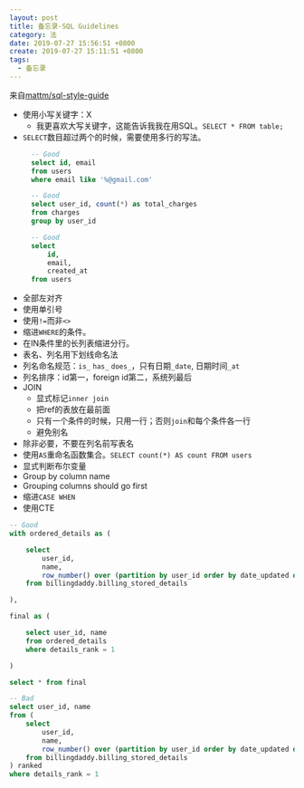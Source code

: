 ```yaml
---
layout: post
title: 备忘录-SQL Guidelines
category: 法
date: 2019-07-27 15:56:51 +0800
create: 2019-07-27 15:11:51 +0800
tags: 
  - 备忘录
---
```


来自[mattm/sql-style-guide](https://github.com/mattm/sql-style-guide)

* 使用小写关键字：X
  * 我更喜欢大写关键字，这能告诉我我在用SQL。`SELECT * FROM table;`
* `SELECT`数目超过两个的时候，需要使用多行的写法。
  ```sql
    -- Good
    select id, email
    from users
    where email like '%@gmail.com'

    -- Good
    select user_id, count(*) as total_charges
    from charges
    group by user_id

    -- Good
    select
        id,
        email,
        created_at
    from users
     ```
* 全部左对齐
* 使用单引号
* 使用`!=`而非`<>`
* 缩进`WHERE`的条件。
* 在IN条件里的长列表缩进分行。
* 表名、列名用下划线命名法
* 列名命名规范：`is_` `has_` `does_`，只有日期`_date`, 日期时间`_at`
* 列名排序：id第一，foreign id第二，系统列最后
* JOIN
  * 显式标记`inner join`
  * 把ref的表放在最前面
  * 只有一个条件的时候，只用一行；否则`join`和每个条件各一行
  * 避免别名
* 除非必要，不要在列名前写表名
* 使用`AS`重命名函数集合。`SELECT count(*) AS count FROM users`
* 显式判断布尔变量
* Group by column name
* Grouping columns should go first
* 缩进`CASE WHEN`
* 使用CTE

```sql
-- Good
with ordered_details as (

    select
        user_id,
        name,
        row_number() over (partition by user_id order by date_updated desc) as details_rank
    from billingdaddy.billing_stored_details

),

final as (

    select user_id, name
    from ordered_details
    where details_rank = 1

)

select * from final

-- Bad
select user_id, name
from (
    select
        user_id,
        name,
        row_number() over (partition by user_id order by date_updated desc) as details_rank
    from billingdaddy.billing_stored_details
) ranked
where details_rank = 1
```